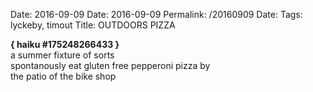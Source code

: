 Date: 2016-09-09
Date: 2016-09-09
Permalink: /20160909
Date: 
Tags: lyckeby, timout
Title: OUTDOORS PIZZA
  
**{ haiku #175248266433 }**  
a summer fixture of sorts  
spontanously eat gluten free pepperoni pizza by  
the patio of the bike shop  
